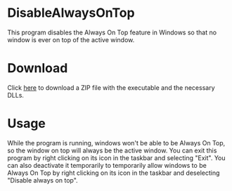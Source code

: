 # DisableAlwaysOnTop
This program disables the Always On Top feature in Windows so that no window is ever on top of the active window.

# Download
Click [here](https://github.com/DonaldDuck313/DisableAlwaysOnTop/raw/main/DisableAlwaysOnTop.zip) to download a ZIP file with the executable and the necessary DLLs.

# Usage
While the program is running, windows won't be able to be Always On Top, so the window on top will always be the active window. You can exit this program by right clicking on its icon in the taskbar and selecting "Exit". You can also deactivate it temporarily to temporarily allow windows to be Always On Top by right clicking on its icon in the taskbar and deselecting "Disable always on top".
